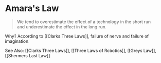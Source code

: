# Amara's Law
> We tend to overestimate the effect of a technology in the short run and underestimate the effect in the long run.

Why? According to [[Clarks Three Laws]], failure of nerve and failure of imagination.

   
See Also: [[Clarks Three Laws]], [[Three Laws of Robotics]], [[Greys Law]], [[Shermers Last Law]]